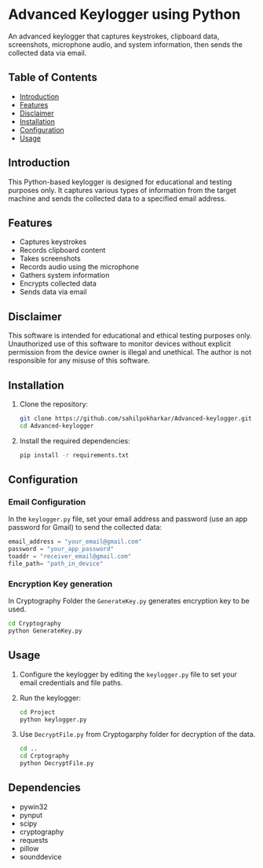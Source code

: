 # Advanced Keylogger using Python

An advanced keylogger that captures keystrokes, clipboard data, screenshots, microphone audio, and system information, then sends the collected data via email.

## Table of Contents

- [Introduction](#introduction)
- [Features](#features)
- [Disclaimer](#disclaimer)
- [Installation](#installation)
- [Configuration](#configuration)
- [Usage](#usage)


## Introduction

This Python-based keylogger is designed for educational and testing purposes only. It captures various types of information from the target machine and sends the collected data to a specified email address.

## Features

- Captures keystrokes
- Records clipboard content
- Takes screenshots
- Records audio using the microphone
- Gathers system information
- Encrypts collected data
- Sends data via email


## Disclaimer

This software is intended for educational and ethical testing purposes only. Unauthorized use of this software to monitor devices without explicit permission from the device owner is illegal and unethical. The author is not responsible for any misuse of this software.


## Installation

1. Clone the repository:
    ```sh
    git clone https://github.com/sahilpokharkar/Advanced-keylogger.git
    cd Advanced-keylogger
    ```

2. Install the required dependencies:
    ```sh
    pip install -r requirements.txt
    ```


## Configuration

### Email Configuration

In the `keylogger.py` file, set your email address and password (use an app password for Gmail) to send the collected data:

```python
email_address = "your_email@gmail.com"
password = "your_app_password"
toaddr = "receiver_email@gmail.com"
file_path= "path_in_device"
```

### Encryption Key generation
In Cryptography Folder the `GenerateKey.py` generates encryption key to be used.

```sh
cd Cryptography
python GenerateKey.py
```


## Usage

1. Configure the keylogger by editing the `keylogger.py` file to set your email credentials and file paths.
2. Run the keylogger:
    ```sh
    cd Project
    python keylogger.py
    ```
3. Use `DecryptFile.py` from Cryptogarphy folder for decryption of the data.
   
   ```sh
   cd ..
   cd Crptography
   python DecryptFile.py
   ```


## Dependencies
- pywin32
- pynput
- scipy
- cryptography
- requests
- pillow
- sounddevice
